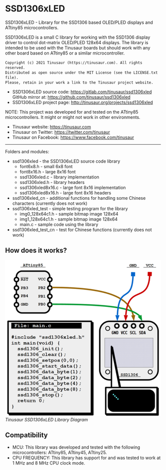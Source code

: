# SSD1306xLED

SSD1306xLED - Library for the SSD1306 based OLED/PLED displays and ATtiny85 microcontrollers.

SSD1306xLED is a small C library for working with the SSD1306 display driver to control dot-matrix OLED/PLED 128x64 displays. The library is intended to be used with the Tinusaur boards but should work with any other board based on ATtiny85 or a similar microcontroller.

    Copyright (c) 2021 Tinusaur (https://tinusaur.com). All rights reserved.
    Distributed as open source under the MIT License (see the LICENSE.txt file).
    Please, retain in your work a link to the Tinusaur project website.

- SSD1306xLED source code:   https://gitlab.com/tinusaur/ssd1306xled  
  GitHub mirror at: https://github.com/tinusaur/ssd1306xled
- SSD1306xLED project page:  http://tinusaur.org/projects/ssd1306xled

NOTE: This project was developed for and tested on the ATtiny85 microcontrollers. It might or might not work in other environments.

- Tinusaur website: https://tinusaur.com
- Tinusaur on Twitter: https://twitter.com/tinusaur
- Tinusaur on Facebook: https://www.facebook.com/tinusaur

-------------------------------------------------------------------------------

Folders and modules:

- ssd1306xled          - the SSD1306xLED source code library
	- font6x8.h          - small 6x8 font
	- font8x16.h         - large 8x16 font
	- ssd1306xled.c      - library implementation
	- ssd1306xled.h      - library headers
	- ssd1306xled8x16.c  - large font 8x16 implementation
	- ssd1306xled8x16.h  - large font 8x16 headers
- ssd1306xled_cn       - additional functions for handling some Chinese characters (currently does not work)
- ssd1306xled_test     - simple testing program for the library
	- img0_128x64c1.h    - sample bitmap image 128x64
	- img1_128x64c1.h    - sample bitmap image 128x64
	- main.c             - sample code using the library
- ssd1306xled_test_cn  - test for Chinese functions (currently does not work)

## How does it works?

![Tinusaur SSD1306xLED Library Diagram](/media/Tinusaur-SSD1306xLED-Diagram.png "Tinusaur SSD1306xLED Library Diagram")*Tinusaur SSD1306xLED Library Diagram*

## Compatibility

- MCU: This library was developed and tested with the following microcontrollers: ATtiny85, ATtiny45, ATtiny25.
- CPU FREQUENCY: This library has support for and was tested to work at 1 MHz and 8 MHz CPU clock mode.

